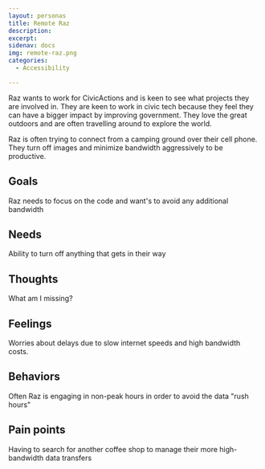 ```yaml
---
layout: personas
title: Remote Raz
description: 
excerpt: 
sidenav: docs
img: remote-raz.png
categories:
  - Accessibility

---
```


Raz wants to work for CivicActions and is keen to see what projects they are involved in. They are keen to work in civic tech because they feel they can have a bigger impact by improving government. They love the great outdoors and are often travelling around to explore the world.

Raz is often trying to connect from a camping ground over their cell phone. They turn off images and minimize bandwidth aggressively to be productive. 

## Goals
Raz needs to focus on the code and want's to avoid any additional bandwidth

## Needs
Ability to turn off anything that gets in their way

## Thoughts
What am I missing?

## Feelings
Worries about delays due to slow internet speeds and high bandwidth costs. 

## Behaviors
Often Raz is engaging in non-peak hours in order to avoid the data "rush hours"

## Pain points
Having to search for another coffee shop to manage their more high-bandwidth data transfers
